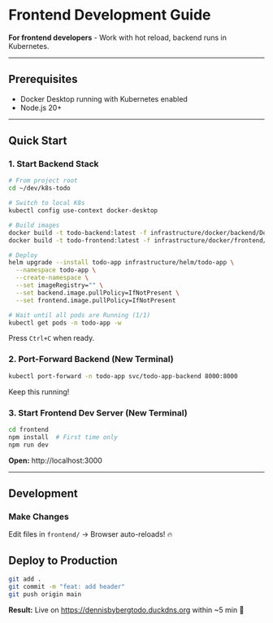 # Frontend Development Guide

**For frontend developers** - Work with hot reload, backend runs in Kubernetes.

---

## Prerequisites

- Docker Desktop running with Kubernetes enabled
- Node.js 20+

---

## Quick Start

### 1. Start Backend Stack

```bash
# From project root
cd ~/dev/k8s-todo

# Switch to local K8s
kubectl config use-context docker-desktop

# Build images
docker build -t todo-backend:latest -f infrastructure/docker/backend/Dockerfile .
docker build -t todo-frontend:latest -f infrastructure/docker/frontend/Dockerfile .

# Deploy
helm upgrade --install todo-app infrastructure/helm/todo-app \
  --namespace todo-app \
  --create-namespace \
  --set imageRegistry="" \
  --set backend.image.pullPolicy=IfNotPresent \
  --set frontend.image.pullPolicy=IfNotPresent

# Wait until all pods are Running (1/1)
kubectl get pods -n todo-app -w
```

Press `Ctrl+C` when ready.

### 2. Port-Forward Backend (New Terminal)

```bash
kubectl port-forward -n todo-app svc/todo-app-backend 8000:8000
```

Keep this running!

### 3. Start Frontend Dev Server (New Terminal)

```bash
cd frontend
npm install  # First time only
npm run dev
```

**Open:** http://localhost:3000

---

## Development

### Make Changes

Edit files in `frontend/` → Browser auto-reloads! 🔥

## Deploy to Production

```bash
git add .
git commit -m "feat: add header"
git push origin main
```

**Result:** Live on https://dennisbybergtodo.duckdns.org within ~5 min 🚀
